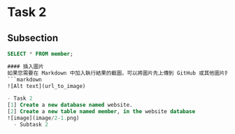 # Task 2
## Subsection
```sql
SELECT * FROM member;

#### 插入圖片
如果您需要在 Markdown 中加入執行結果的截圖，可以將圖片先上傳到 GitHub 或其他圖片托管服務，然後使用下列語法插入圖片：
```markdown
![Alt text](url_to_image)

- Task 2
[1] Create a new database named website.
[2] Create a new table named member, in the website database
![image](image/2-1.png)
  - Subtask 2


